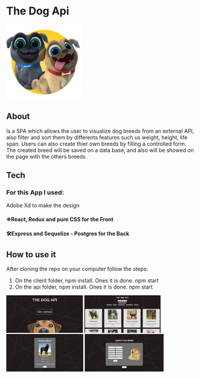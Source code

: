 # The Dog Api

<p align="left">
  <img height="200" src="./dog.png" />
</p>

## About

Is a SPA which allows the user to visualize dog breeds from an external API, also filter and sort them by differents features such us weight, height, life span.
Users can also create thier own breeds by filling a controlled form. The created breed will be saved on a data base, and also will be showed on the page with the others breeds.

## Tech

### For this App I used:
Adobe Xd to make the design 
#### ⚛️React, Redux and pure CSS for the Front
#### 🛠Express and Sequelize - Postgres for the Back

## How to use it
 After cloning the repo on your computer follow the steps:
 1. On the client folder, npm install. Ones it is done. npm start
 2. On the api folder, npm install. Ones it is done. npm start


<img src='https://github.com/IgnaC02/IgnaC02/blob/main/Captura%20de%20pantalla%202021-09-23%20093705.png' alt='PI_dogs' height='100'> <img src='https://github.com/IgnaC02/IgnaC02/blob/main/Captura%20de%20pantalla%202021-09-23%20093548.png' alt='PI_dogs' height='100'> <img src='https://github.com/IgnaC02/IgnaC02/blob/main/Captura%20de%20pantalla%202021-09-23%20093629.png' alt='PI_dogs' height='100'> <img src='https://github.com/IgnaC02/IgnaC02/blob/main/Captura%20de%20pantalla%202021-09-23%20093606.png' alt='PI_dogs' height='100'>
